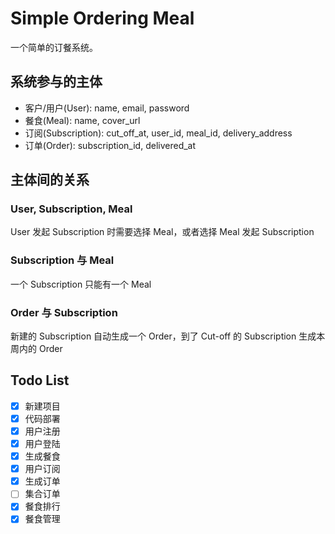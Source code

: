 # Simple Ordering Meal

一个简单的订餐系统。

## 系统参与的主体

- 客户/用户(User): name, email, password
- 餐食(Meal): name, cover_url
- 订阅(Subscription): cut_off_at, user_id, meal_id, delivery_address
- 订单(Order): subscription_id, delivered_at

## 主体间的关系

### User, Subscription, Meal
User 发起  Subscription 时需要选择 Meal，或者选择 Meal 发起  Subscription
### Subscription 与 Meal
一个  Subscription 只能有一个 Meal
### Order 与 Subscription
新建的 Subscription 自动生成一个 Order，到了 Cut-off 的 Subscription 生成本周内的 Order

## Todo List

- [x] 新建项目
- [x] 代码部署
- [x] 用户注册
- [x] 用户登陆
- [x] 生成餐食
- [x] 用户订阅
- [x] 生成订单
- [ ] 集合订单
- [x] 餐食排行
- [x] 餐食管理
